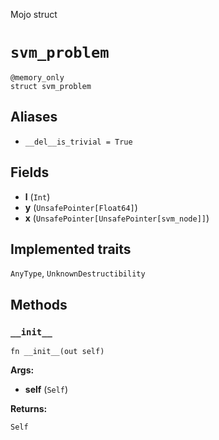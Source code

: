 Mojo struct

# `svm_problem`

```mojo
@memory_only
struct svm_problem
```

## Aliases

- `__del__is_trivial = True`

## Fields

- **l** (`Int`)
- **y** (`UnsafePointer[Float64]`)
- **x** (`UnsafePointer[UnsafePointer[svm_node]]`)

## Implemented traits

`AnyType`, `UnknownDestructibility`

## Methods

### `__init__`

```mojo
fn __init__(out self)
```

**Args:**

- **self** (`Self`)

**Returns:**

`Self`


